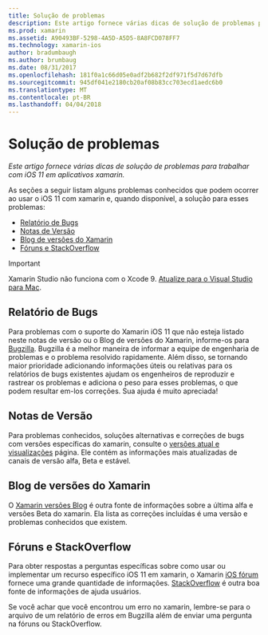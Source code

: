 ```yaml
---
title: Solução de problemas
description: Este artigo fornece várias dicas de solução de problemas para trabalhar com iOS 11 em aplicativos xamarin.
ms.prod: xamarin
ms.assetid: A90493BF-5298-4A5D-A5D5-8A8FCD078FF7
ms.technology: xamarin-ios
author: bradumbaugh
ms.author: brumbaug
ms.date: 08/31/2017
ms.openlocfilehash: 181f0a1c66d05e0adf2b682f2df971f5d7d67dfb
ms.sourcegitcommit: 945df041e2180cb20af08b83cc703ecd1aedc6b0
ms.translationtype: MT
ms.contentlocale: pt-BR
ms.lasthandoff: 04/04/2018
---
```

# <a name="troubleshooting"></a>Solução de problemas

_Este artigo fornece várias dicas de solução de problemas para trabalhar com iOS 11 em aplicativos xamarin._

As seções a seguir listam alguns problemas conhecidos que podem ocorrer ao usar o iOS 11 com xamarin e, quando disponível, a solução para esses problemas:

- [Relatório de Bugs](#Reporting-Bugs)
- [Notas de Versão](#Release-Notes)
- [Blog de versões do Xamarin](#Xamarin-Releases-Blog)
- [Fóruns e StackOverflow](#Forums-and-StackOverflow)

> [!IMPORTANT]
> Xamarin Studio não funciona com o Xcode 9.
> [Atualize para o Visual Studio para Mac](https://www.visualstudio.com/vs/).

<a name="Reporting-Bugs" />

## <a name="reporting-bugs"></a>Relatório de Bugs

Para problemas com o suporte do Xamarin iOS 11 que não esteja listado neste notas de versão ou o Blog de versões do Xamarin, informe-os para [Bugzilla](https://bugzilla.xamarin.com/enter_bug.cgi?product=iOS). Bugzilla é a melhor maneira de informar a equipe de engenharia de problemas e o problema resolvido rapidamente. Além disso, se tornando maior prioridade adicionando informações úteis ou relativas para os relatórios de bugs existentes ajudam os engenheiros de reproduzir e rastrear os problemas e adiciona o peso para esses problemas, o que podem resultar em-los correções. Sua ajuda é muito apreciada!

<a name="Release-Notes" />

## <a name="release-notes"></a>Notas de Versão

Para problemas conhecidos, soluções alternativas e correções de bugs com versões específicas do xamarin, consulte o [versões atual e visualizações](https://developer.xamarin.com/releases/current/) página. Ele contém as informações mais atualizadas de canais de versão alfa, Beta e estável.

<a name="Xamarin-Releases-Blog" />

## <a name="xamarin-releases-blog"></a>Blog de versões do Xamarin

O [Xamarin versões Blog](https://releases.xamarin.com/) é outra fonte de informações sobre a última alfa e versões Beta do xamarin. Ela lista as correções incluídas é uma versão e problemas conhecidos que existem.

<a name="Forums-and-StackOverflow" />

## <a name="forums-and-stackoverflow"></a>Fóruns e StackOverflow

Para obter respostas a perguntas específicas sobre como usar ou implementar um recurso específico iOS 11 em xamarin, o Xamarin [iOS fórum](http://forums.xamarin.com/categories/ios) fornece uma grande quantidade de informações. [StackOverflow](http://stackoverflow.com/search?tab=newest&q=xamarin) é outra boa fonte de informações de ajuda usuários.

Se você achar que você encontrou um erro no xamarin, lembre-se para o arquivo de um relatório de erros em Bugzilla além de enviar uma pergunta na fóruns ou StackOverflow.
